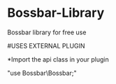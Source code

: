 # Bossbar-Library
Bossbar library for free use

#USES EXTERNAL PLUGIN

*Import the api class in your plugin
  
  "use Bossbar\Bossbar;"
